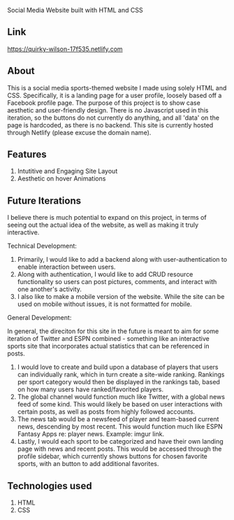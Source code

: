 Social Media Website built with HTML and CSS

## Link
https://quirky-wilson-17f535.netlify.com

## About
This is a social media sports-themed website I made using solely HTML and CSS. Specifically, it is a landing page for a user
profile, loosely based off a Facebook profile page. The purpose of this project is to show case aesthetic and user-friendly design. There is no Javascript used in this iteration, so the buttons do not currently do anything, and all 'data' on the page
is hardcoded, as there is no backend. This site is currently hosted through Netlify (please excuse the domain name).

## Features
1. Intutitive and Engaging Site Layout
2. Aesthetic on hover Animations

## Future Iterations
I believe there is much potential to expand on this project, in terms of seeing out the actual idea of the website, as well as
making it truly interactive.

Technical Development:
1. Primarily, I would like to add a backend along with user-authentication to enable interaction between users.
2. Along with authentication, I would like to add CRUD resource functionality so users can post pictures, comments, and interact with one another's activity.
3. I also like to make a mobile version of the website. While the site can be used on mobile without issues, it is not formatted
for mobile.

General Development:

In general, the direciton for this site in the future is meant to aim for some iteration of Twitter and ESPN combined - something like an interactive sports site that incorporates actual statistics that can be referenced in posts.

1. I would love to create and build upon a database of players that users can individually rank, which in turn create a site-wide ranking. Rankings per sport category would then be displayed in the rankings tab, based on how many users have ranked/favorited players.
2. The global channel would function much like Twitter, with a global news feed of some kind. This would likely be based on
user interactions with certain posts, as well as posts from highly followed accounts.
3. The news tab would be a newsfeed of player and team-based current news, descending by most recent. This would function much like ESPN Fantasy Apps re: player news. Example: imgur link.
4. Lastly, I would each sport to be categorized and have their own landing page with news and recent posts. This would be accessed through the profile sidebar, which currently shows buttons for chosen favorite sports, with an button to add additional
favorites.

## Technologies used
1. HTML
2. CSS
